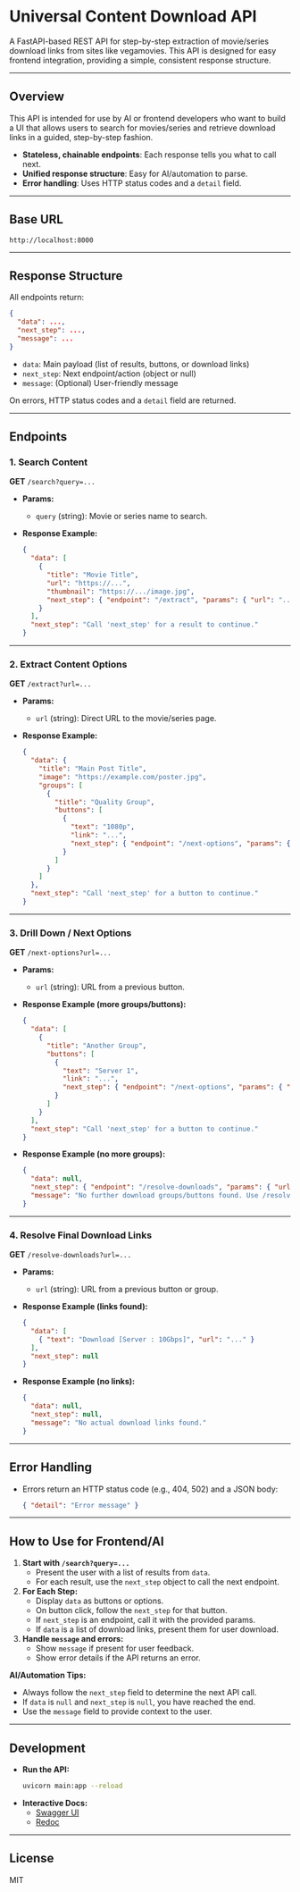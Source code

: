 # Universal Content Download API

A FastAPI-based REST API for step-by-step extraction of movie/series download links from sites like vegamovies. 
This API is designed for easy frontend integration, providing a simple, consistent response structure.

---

## Overview

This API is intended for use by AI or frontend developers who want to build a UI that allows users to search for movies/series and retrieve download links in a guided, step-by-step fashion.

- **Stateless, chainable endpoints**: Each response tells you what to call next.
- **Unified response structure**: Easy for AI/automation to parse.
- **Error handling**: Uses HTTP status codes and a `detail` field.

---

## Base URL

```
http://localhost:8000
```

---

## Response Structure

All endpoints return:

```json
{
  "data": ...,
  "next_step": ...,
  "message": ...
}
```

- `data`: Main payload (list of results, buttons, or download links)
- `next_step`: Next endpoint/action (object or null)
- `message`: (Optional) User-friendly message

On errors, HTTP status codes and a `detail` field are returned.

---

## Endpoints

### 1. Search Content

**GET** `/search?query=...`

- **Params:**  
  - `query` (string): Movie or series name to search.

- **Response Example:**
    ```json
    {
      "data": [
        {
          "title": "Movie Title",
          "url": "https://...",
          "thumbnail": "https://.../image.jpg",
          "next_step": { "endpoint": "/extract", "params": { "url": "..." } }
        }
      ],
      "next_step": "Call 'next_step' for a result to continue."
    }
    ```

---

### 2. Extract Content Options

**GET** `/extract?url=...`

- **Params:**  
  - `url` (string): Direct URL to the movie/series page.

- **Response Example:**
    ```json
    {
      "data": {
        "title": "Main Post Title",
        "image": "https://example.com/poster.jpg",
        "groups": [
          {
            "title": "Quality Group",
            "buttons": [
              {
                "text": "1080p",
                "link": "...",
                "next_step": { "endpoint": "/next-options", "params": { "url": "..." } }
              }
            ]
          }
        ]
      },
      "next_step": "Call 'next_step' for a button to continue."
    }
    ```

---

### 3. Drill Down / Next Options

**GET** `/next-options?url=...`

- **Params:**  
  - `url` (string): URL from a previous button.

- **Response Example (more groups/buttons):**
    ```json
    {
      "data": [
        {
          "title": "Another Group",
          "buttons": [
            {
              "text": "Server 1",
              "link": "...",
              "next_step": { "endpoint": "/next-options", "params": { "url": "..." } }
            }
          ]
        }
      ],
      "next_step": "Call 'next_step' for a button to continue."
    }
    ```

- **Response Example (no more groups):**
    ```json
    {
      "data": null,
      "next_step": { "endpoint": "/resolve-downloads", "params": { "url": "..." } },
      "message": "No further download groups/buttons found. Use /resolve-downloads for direct download extraction."
    }
    ```

---

### 4. Resolve Final Download Links

**GET** `/resolve-downloads?url=...`

- **Params:**  
  - `url` (string): URL from a previous button or group.

- **Response Example (links found):**
    ```json
    {
      "data": [
        { "text": "Download [Server : 10Gbps]", "url": "..." }
      ],
      "next_step": null
    }
    ```

- **Response Example (no links):**
    ```json
    {
      "data": null,
      "next_step": null,
      "message": "No actual download links found."
    }
    ```

---

## Error Handling

- Errors return an HTTP status code (e.g., 404, 502) and a JSON body:
    ```json
    { "detail": "Error message" }
    ```

---

## How to Use for Frontend/AI

1. **Start with `/search?query=...`**
    - Present the user with a list of results from `data`.
    - For each result, use the `next_step` object to call the next endpoint.
2. **For Each Step:**
    - Display `data` as buttons or options.
    - On button click, follow the `next_step` for that button.
    - If `next_step` is an endpoint, call it with the provided params.
    - If `data` is a list of download links, present them for user download.
3. **Handle `message` and errors:**
    - Show `message` if present for user feedback.
    - Show error details if the API returns an error.

**AI/Automation Tips:**
- Always follow the `next_step` field to determine the next API call.
- If `data` is `null` and `next_step` is `null`, you have reached the end.
- Use the `message` field to provide context to the user.

---

## Development

- **Run the API:**  
  ```bash
  uvicorn main:app --reload
  ```
- **Interactive Docs:**  
  - [Swagger UI](http://localhost:8000/docs)
  - [Redoc](http://localhost:8000/redoc)

---

## License

MIT
